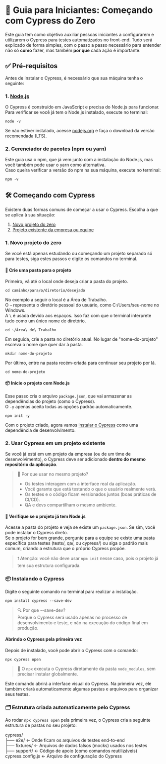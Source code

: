 # 🚀 Guia para Iniciantes: Começando com Cypress do Zero

Este guia tem como objetivo auxiliar pessoas iniciantes a configurarem e utilizarem o Cypress para testes automatizados no front-end.
Tudo será explicado de forma simples, com o passo a passo necessário para entender não só **como** fazer, mas também **por que** cada ação é importante.

## ✅ Pré-requisitos

Antes de instalar o Cypress, é necessário que sua máquina tenha o seguinte:

### 1. [Node.js](https://nodejs.org/)

O Cypress é construído em JavaScript e precisa do Node.js para funcionar.
<br/>
Para verificar se você já tem o Node.js instalado, execute no terminal:
```
node -v
```
Se não estiver instalado, acesse [nodejs.org](https://www.nodejs.tech/pt-br/download) e faça o download da versão recomendada (LTS).

### 2. Gerenciador de pacotes (npm ou yarn)

Este guia usa o npm, que já vem junto com a instalação do Node.js, mas você também pode usar o yarn como alternativa.
<br/>
Caso queira verificar a versão do npm na sua máquina, execute no terminal:
```
npm -v
```

## 🛠️ Começando com Cypress

Existem duas formas comuns de começar a usar o Cypress. Escolha a que se aplica à sua situação:

1. [Novo projeto do zero](#1-novo-projeto-do-zero)
2. [Projeto existente da empresa ou equipe](#2-usar-cypress-em-um-projeto-existente)

### 1. Novo projeto do zero

Se você está apenas estudando ou começando um projeto separado só para testes, siga estes passos e digite os comandos no terminal.

#### 🧱 Crie uma pasta para o projeto

Primeiro, vá até o local onde deseja criar a pasta do projeto.
```
cd caminho/para/o/diretorio/desejado
```
No exemplo a seguir o local é a Área de Trabalho.
<br/>
O `~` representa o diretório pessoal do usuário, como C:/Users/seu-nome no Windows.
<br/>
A `\` é usada devido aos espaços. Isso faz com que o terminal interprete tudo como um único nome de diretório.
```
cd ~/Área\ de\ Trabalho
```
Em seguida, crie a pasta no diretório atual. No lugar de "nome-do-projeto" escreva o nome que quer dar à pasta. 
```
mkdir nome-do-projeto
```
Por último, entre na pasta recém-criada para continuar seu projeto por lá.
```
cd nome-do-projeto
```

#### 📦 Inicie o projeto com Node.js

Esse passo cria o arquivo `package.json`, que vai armazenar as dependências do projeto (como o Cypress).
<br/>
O `-y` apenas aceita todas as opções padrão automaticamente.
```
npm init -y
```

Com o projeto criado, agora vamos [instalar o Cypress](#instalando-o-cypress) como uma dependência de desenvolvimento.

### 2. Usar Cypress em um projeto existente

Se você já está em um projeto da empresa (ou de um time de desenvolvimento), o Cypress deve ser adicionado **dentro do mesmo repositório da aplicação**.

> 👀 Por que usar no mesmo projeto?
> - Os testes interagem com a interface real da aplicação.
> - Você garante que está testando o que o usuário realmente verá.
> - Os testes e o código ficam versionados juntos (boas práticas de CI/CD).
> - QA e devs compartilham o mesmo ambiente.

#### 🔎 Verifique se o projeto já tem Node.js

Acesse a pasta do projeto e veja se existe um `package.json`. Se sim, você pode instalar o Cypress direto.
<br/>
Se o projeto for bem grande, pergunte para a equipe se existe uma pasta específica para testes (tests/, qa/, ou cypress/) ou siga o padrão mais comum, criando a estrutura que o próprio Cypress propõe.

> ❗ Atenção: você não deve usar `npm init` nesse caso, pois o projeto já tem sua estrutura configurada.

### 📦 Instalando o Cypress

Digite o seguinte comando no terminal para realizar a instalação.

```
npm install cypress --save-dev
```

> 🔍 Por que --save-dev?
> <br/>Porque o Cypress será usado apenas no processo de desenvolvimento e teste, e não na execução do código final em produção.

#### Abrindo o Cypress pela primeira vez

Depois de instalado, você pode abrir o Cypress com o comando:

```
npx cypress open
```
> 📌 O `npx` executa o Cypress diretamente da pasta `node_modules`, sem precisar instalar globalmente.

Este comando abrirá a interface visual do Cypress. Na primeira vez, ele também criará automaticamente algumas pastas e arquivos para organizar seus testes.

### 🗂️ Estrutura criada automaticamente pelo Cypress

Ao rodar `npx cypress open` pela primeira vez, o Cypress cria a seguinte estrutura de pastas no seu projeto:

cypress/<br/>
├── e2e/           ← Onde ficam os arquivos de testes end-to-end<br/>
├── fixtures/      ← Arquivos de dados falsos (mocks) usados nos testes<br/>
├── support/       ← Código de apoio (como comandos reutilizáveis)<br/>
cypress.config.js  ← Arquivo de configuração do Cypress
